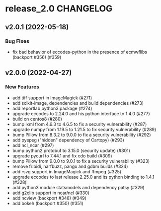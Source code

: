 # release_2.0 CHANGELOG

## v2.0.1 (2022-05-18)

### Bug Fixes

- fix bad behavior of eccodes-python in the presence of ecmwflibs (backport #356) (#359)

## v2.0.0 (2022-04-27)

### New Features

- add tiff support in ImageMagick (#271)
- add scikit-image, dependencies and build dependencies (#273)
- add reportlab python3 package (#274)
- upgrade eccodes to 2.24.0 and his python interface to 1.4.0 (#277)
- build on centos8 (#280)
- bump lxml from 4.6.3 to 4.6.5 to fix a security vulnerability (#287)
- upgrade numpy from 1.19.5 to 1.21.5 to fix security vulnerability (#289)
- bump Pillow from 8.3.2 to 9.0.0 to fix a security vulnerability (#292)
- add pyepsg ("hidden" dependency of Cartopy) (#293)
- add ncl_ncar (#297)
- bump python2 protobuf to 3.15.0 (security update) (#301)
- upgrade pycurl to 7.44.1 and fix cdo build (#309)
- bump Pillow from 9.0.0 to 9.0.1 to fix a security vulnerability (#323)
- remove fribidi, harfbuzz, pango and gdbm builds (#324)
- add rsvg support in ImageMagick and ffmpeg (#325)
- upgrade eccodes to last release 2.25.0 and its python binding to 1.4.1 (#328)
- add python3 module statsmodels and dependency patsy (#329)
- add g2clib support in ncar/ncl (#330)
- add ncview (backport #348) (#349)
- add bokeh (backport #350) (#351)


